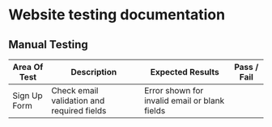 # Website testing documentation

## Manual Testing

| Area Of Test | Description                                | Expected Results                              | Pass / Fail |
|--------------|--------------------------------------------|-----------------------------------------------|-------------|
|Sign Up Form  | Check email validation and required fields | Error shown for invalid email or blank fields